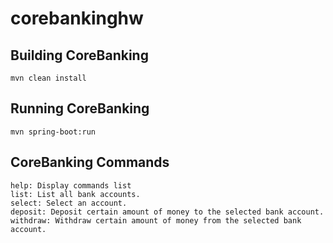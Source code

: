 # corebankinghw

## Building CoreBanking
    mvn clean install

## Running CoreBanking
    mvn spring-boot:run

## CoreBanking Commands
    help: Display commands list
    list: List all bank accounts.
    select: Select an account.
    deposit: Deposit certain amount of money to the selected bank account.
    withdraw: Withdraw certain amount of money from the selected bank account.
